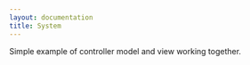 ```yaml
---
layout: documentation
title: System
---
```

Simple example of controller model and view working together.  